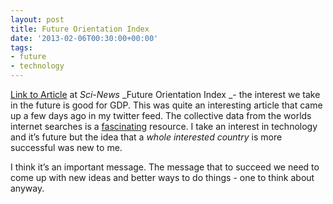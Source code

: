 ```yaml
---
layout: post
title: Future Orientation Index
date: '2013-02-06T00:30:00+00:00'
tags:
- future
- technology
---
```

[Link to Article](http://www.sci-news.com/othersciences/sociology/article00863.html) at _Sci-News_
_Future Orientation Index _- the interest we take in the future is good for GDP.
This was quite an interesting article that came up a few days ago in my twitter feed. The collective data from the worlds internet searches is a [fascinating](http://www.google.com/trends/) resource. I take an interest in technology and it’s future but the idea that a _whole interested country_ is more successful was new to me.

I think it’s an important message. The message that to succeed we need to come up with new ideas and better ways to do things - one to think about anyway.
